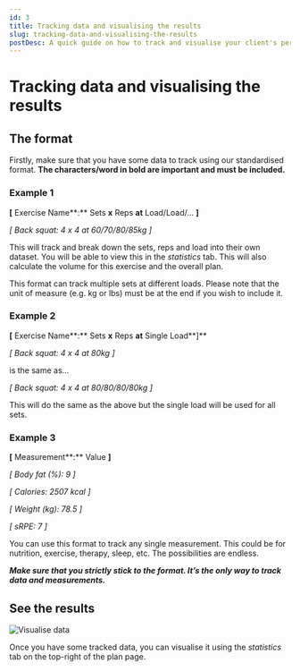 ```yaml
---
id: 3
title: Tracking data and visualising the results
slug: tracking-data-and-visualising-the-results
postDesc: A quick guide on how to track and visualise your client's performance and progress data
---
```


# Tracking data and visualising the results

## The format

Firstly, make sure that you have some data to track using our standardised format. **The characters/word in bold are important and must be included.**

### Example 1

**\[** Exercise Name**:** Sets **x** Reps **at** Load/Load/… **\]**

_\[ Back squat: 4 x 4 at 60/70/80/85kg \]_

This will track and break down the sets, reps and load into their own dataset. You will be able to view this in the _statistics_ tab. This will also calculate the volume for this exercise and the overall plan.

This format can track multiple sets at different loads. Please note that the unit of measure (e.g. kg or lbs) must be at the end if you wish to include it.

### Example 2

**\[** Exercise Name**:** Sets **x** Reps **at** Single Load**\]**

_\[ Back squat: 4 x 4 at 80kg \]_

is the same as…

_\[ Back squat: 4 x 4 at 80/80/80/80kg \]_

This will do the same as the above but the single load will be used for all sets.

### Example 3

**\[** Measurement**:** Value **\]**

_\[ Body fat (%): 9 \]_

_\[ Calories: 2507 kcal \]_

_\[ Weight (kg): 78.5 \]_

_\[ sRPE: 7 \]_

You can use this format to track any single measurement. This could be for nutrition, exercise, therapy, sleep, etc. The possibilities are endless.

**_Make sure that you strictly stick to the format. It’s the only way to track data and measurements._**

## See the results

![Visualise data](/media-uploads/stats.gif)

Once you have some tracked data, you can visualise it using the _statistics_ tab on the top-right of the plan page.
